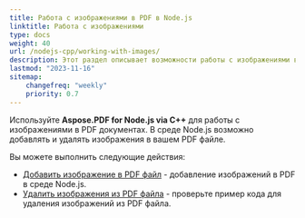 ```yaml
---
title: Работа с изображениями в PDF в Node.js
linktitle: Работа с изображениями
type: docs
weight: 40
url: /nodejs-cpp/working-with-images/
description: Этот раздел описывает возможности работы с изображениями в PDF файле в Node.js.
lastmod: "2023-11-16"
sitemap:
    changefreq: "weekly"
    priority: 0.7
---
```


Используйте **Aspose.PDF for Node.js via C++** для работы с изображениями в PDF документах. В среде Node.js возможно добавлять и удалять изображения в вашем PDF файле.

Вы можете выполнить следующие действия:

- [Добавить изображение в PDF файл](/pdf/nodejs-cpp/add-image-to-pdf/) - добавление изображений в PDF в среде Node.js.
- [Удалить изображения из PDF файла](/pdf/nodejs-cpp/delete-images-from-pdf-file/) - проверьте пример кода для удаления изображений из PDF файла.